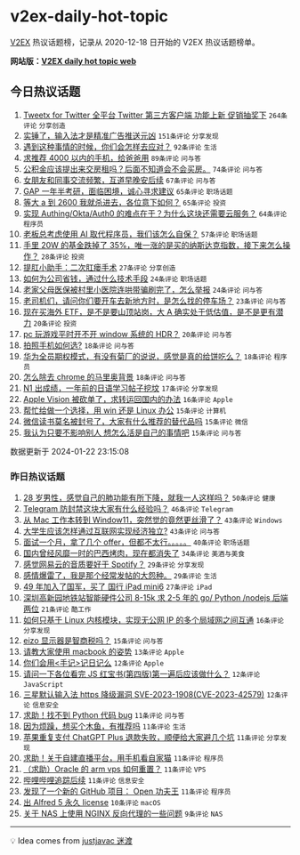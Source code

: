 # v2ex-daily-hot-topic

[V2EX](https://www.v2ex.com/) 热议话题榜，记录从 2020-12-18 日开始的 V2EX 热议话题榜单。

**网站版：[V2EX daily hot topic web](https://boojack.github.io/v2ex-daily-hot-topic-web/)**

## 今日热议话题

<!-- TODAY BEGIN -->

1. [Tweetx for Twitter 全平台 Twitter 第三方客户端 功能上新 促销抽奖下](https://www.v2ex.com/t/1010570) `264条评论` `分享创造`
1. [实锤了，输入法才是精准广告推送元凶](https://www.v2ex.com/t/1010518) `151条评论` `分享发现`
1. [遇到这种事情的时候，你们会怎样去应对？](https://www.v2ex.com/t/1010720) `92条评论` `生活`
1. [求推荐 4000 以内的手机，给爸爸用](https://www.v2ex.com/t/1010566) `89条评论` `问与答`
1. [公积金应该提出来交房租吗？后面不知道会不会买房。](https://www.v2ex.com/t/1010530) `74条评论` `问与答`
1. [女朋友和同事交流频繁，互道早晚安后续](https://www.v2ex.com/t/1010543) `67条评论` `问与答`
1. [GAP 一年半考研，面临困境，诚心寻求建议](https://www.v2ex.com/t/1010526) `65条评论` `职场话题`
1. [等大 a 到 2600 我就杀进去，各位意下如何？](https://www.v2ex.com/t/1010681) `65条评论` `投资`
1. [实现 Authing/Okta/Auth0 的难点在于？为什么这块还需要云服务？](https://www.v2ex.com/t/1010604) `64条评论` `程序员`
1. [老板总考虑使用 AI 取代程序员，我们该怎么自保？](https://www.v2ex.com/t/1010611) `57条评论` `职场话题`
1. [手里 20W 的基金跌掉了 35%，唯一涨的是买的纳斯达克指数，接下来怎么操作？](https://www.v2ex.com/t/1010739) `28条评论` `投资`
1. [提肛小助手：二次肛瘘手术](https://www.v2ex.com/t/1010679) `27条评论` `分享创造`
1. [如何为公司省钱，通过什么技术手段](https://www.v2ex.com/t/1010741) `24条评论` `职场话题`
1. [老家父母医保被村里小医院连哄带骗刷完了，怎么举报](https://www.v2ex.com/t/1010723) `24条评论` `问与答`
1. [老司机们，请问你们要开车去新地方时，是怎么找的停车场？](https://www.v2ex.com/t/1010602) `23条评论` `问与答`
1. [现在买海外 ETF，是不是要山顶站岗，大 A 确实处于低估值，是不是更有潜力](https://www.v2ex.com/t/1010693) `20条评论` `投资`
1. [pc 玩游戏平时开不开 window 系统的 HDR？](https://www.v2ex.com/t/1010674) `20条评论` `问与答`
1. [拍照手机如何选?](https://www.v2ex.com/t/1010702) `18条评论` `问与答`
1. [华为全员期权模式，有没有菊厂的说说，感觉是真的给饼吃么？](https://www.v2ex.com/t/1010701) `18条评论` `程序员`
1. [怎么除去 chrome 的马里奥背景](https://www.v2ex.com/t/1010638) `18条评论` `问与答`
1. [N1 出成绩，一年前的日语学习帖子挖坟](https://www.v2ex.com/t/1010582) `17条评论` `分享发现`
1. [Apple Vision 被砍单了，求转运回国内的办法](https://www.v2ex.com/t/1010559) `16条评论` `Apple`
1. [帮忙给做一个选择，用 win 还是 Linux 办公](https://www.v2ex.com/t/1010704) `15条评论` `计算机`
1. [微信读书莫名被封号了，大家有什么推荐的替代品吗](https://www.v2ex.com/t/1010614) `15条评论` `微信`
1. [我认为只要不影响别人 想怎么活是自己的事情吧](https://www.v2ex.com/t/1010600) `15条评论` `问与答`

数据更新于 2024-01-22 23:15:08

<!-- TODAY END -->

### 昨日热议话题

<!-- YESTERDAY BEGIN -->

1. [28 岁男性，感觉自己的肺功能有所下降，就我一人这样吗？](https://www.v2ex.com/t/1010367) `50条评论` `健康`
1. [Telegram 防封禁这块大家有什么经验吗？](https://www.v2ex.com/t/1010381) `46条评论` `Telegram`
1. [从 Mac 工作本转到 Window11，突然觉的竟然更丝滑了？](https://www.v2ex.com/t/1010377) `43条评论` `Windows`
1. [大学生应该怎样通过互联网实现经济独立?](https://www.v2ex.com/t/1010382) `43条评论` `问与答`
1. [面试一个月，拿了几个 offer，但都不太行。。。。。](https://www.v2ex.com/t/1010401) `40条评论` `职场话题`
1. [国内曾经风靡一时的巴西烤肉，现在都消失了](https://www.v2ex.com/t/1010396) `34条评论` `美酒与美食`
1. [感觉网易云的音质要好于 Spotify？](https://www.v2ex.com/t/1010456) `29条评论` `分享发现`
1. [感情爆雷了，我是那个经常发帖的大怨种。](https://www.v2ex.com/t/1010459) `29条评论` `生活`
1. [49 年加入了国军，买了 国行 iPad mini6](https://www.v2ex.com/t/1010376) `27条评论` `iPad`
1. [深圳高新园地铁站智能硬件公司 8-15k 求 2-5 年的 go/ Python /nodejs 后端两位](https://www.v2ex.com/t/1010452) `21条评论` `酷工作`
1. [如何只基于 Linux 内核模块，实现无公网 IP 的多个局域网之间互通](https://www.v2ex.com/t/1010442) `16条评论` `分享发现`
1. [eizo 显示器是智商税吗？](https://www.v2ex.com/t/1010365) `15条评论` `问与答`
1. [请教大家使用 macbook 的姿势](https://www.v2ex.com/t/1010430) `13条评论` `Apple`
1. [你们会用<手记>记日记么](https://www.v2ex.com/t/1010474) `12条评论` `Apple`
1. [请问一下各位看完 JS 红宝书(第四版)第一遍后应该做什么？](https://www.v2ex.com/t/1010385) `12条评论` `JavaScript`
1. [三星默认输入法 https 降级漏洞 SVE-2023-1908(CVE-2023-42579)](https://www.v2ex.com/t/1010368) `12条评论` `信息安全`
1. [求助！找不到 Python 代码 bug](https://www.v2ex.com/t/1010467) `11条评论` `问与答`
1. [因为烦躁，想买个木鱼，有推荐吗](https://www.v2ex.com/t/1010457) `11条评论` `生活`
1. [苹果重复支付 ChatGPT Plus 退款失败，顺便给大家避几个坑](https://www.v2ex.com/t/1010435) `11条评论` `分享发现`
1. [求助！关于自建直播平台，用手机看自家猫](https://www.v2ex.com/t/1010419) `11条评论` `程序员`
1. [（求助）Oracle 的 arm vps 如何重置？](https://www.v2ex.com/t/1010413) `11条评论` `VPS`
1. [哔哩哔哩追踪后续](https://www.v2ex.com/t/1010369) `11条评论` `信息安全`
1. [发现了一个新的 GitHub 项目： Open 功夫王](https://www.v2ex.com/t/1010392) `11条评论` `程序员`
1. [出 Alfred 5 永久 license](https://www.v2ex.com/t/1010440) `10条评论` `macOS`
1. [关于 NAS 上使用 NGINX 反向代理的一些问题](https://www.v2ex.com/t/1010494) `9条评论` `NAS`

<!-- YESTERDAY END -->

---

💡 Idea comes from [justjavac 迷渡](https://github.com/justjavac/)
